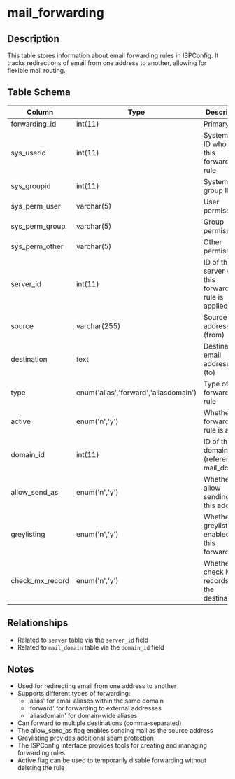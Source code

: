 # mail_forwarding

## Description
This table stores information about email forwarding rules in ISPConfig. It tracks redirections of email from one address to another, allowing for flexible mail routing.

## Table Schema
| Column | Type | Description |
|--------|------|-------------|
| forwarding_id | int(11) | Primary key |
| sys_userid | int(11) | System user ID who owns this forwarding rule |
| sys_groupid | int(11) | System group ID |
| sys_perm_user | varchar(5) | User permissions |
| sys_perm_group | varchar(5) | Group permissions |
| sys_perm_other | varchar(5) | Other permissions |
| server_id | int(11) | ID of the mail server where this forwarding rule is applied |
| source | varchar(255) | Source email address (from) |
| destination | text | Destination email address(es) (to) |
| type | enum('alias','forward','aliasdomain') | Type of forwarding rule |
| active | enum('n','y') | Whether this forwarding rule is active |
| domain_id | int(11) | ID of the mail domain (references mail_domain) |
| allow_send_as | enum('n','y') | Whether to allow sending as this address |
| greylisting | enum('n','y') | Whether greylisting is enabled for this forwarding |
| check_mx_record | enum('n','y') | Whether to check MX records for the destination |

## Relationships
- Related to `server` table via the `server_id` field
- Related to `mail_domain` table via the `domain_id` field

## Notes
- Used for redirecting email from one address to another
- Supports different types of forwarding:
  - 'alias' for email aliases within the same domain
  - 'forward' for forwarding to external addresses
  - 'aliasdomain' for domain-wide aliases
- Can forward to multiple destinations (comma-separated)
- The allow_send_as flag enables sending mail as the source address
- Greylisting provides additional spam protection
- The ISPConfig interface provides tools for creating and managing forwarding rules
- Active flag can be used to temporarily disable forwarding without deleting the rule
